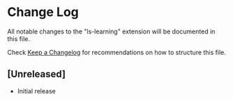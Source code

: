 # Change Log

All notable changes to the "ls-learning" extension will be documented in this file.

Check [Keep a Changelog](http://keepachangelog.com/) for recommendations on how to structure this file.

## [Unreleased]

- Initial release